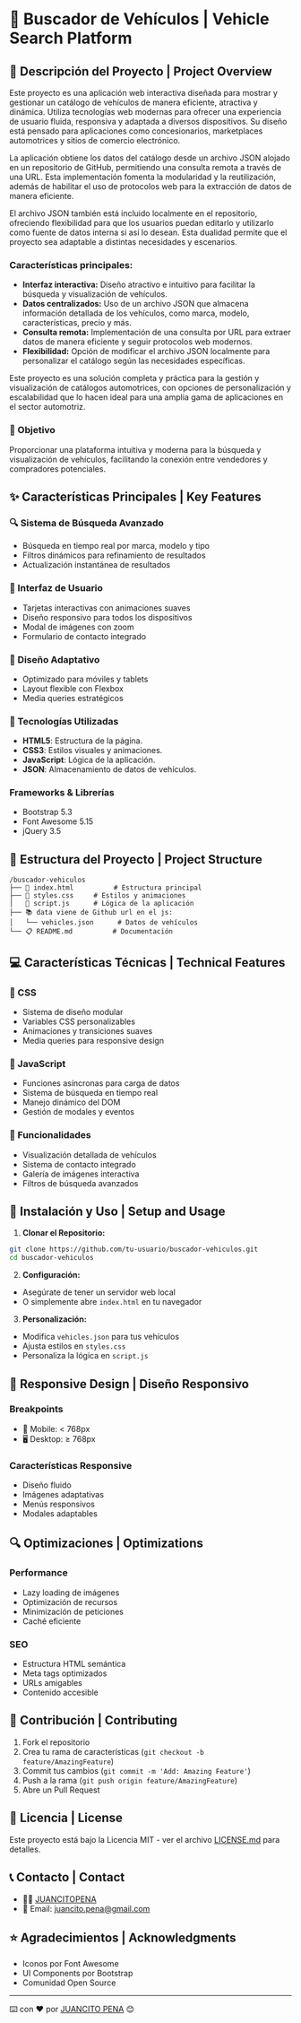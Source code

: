 
# 🚗 Buscador de Vehículos | Vehicle Search Platform

## 📝 Descripción del Proyecto | Project Overview

Este proyecto es una aplicación web interactiva diseñada para mostrar y gestionar un catálogo de vehículos de manera eficiente, atractiva y dinámica. Utiliza tecnologías web modernas para ofrecer una experiencia de usuario fluida, responsiva y adaptada a diversos dispositivos. Su diseño está pensado para aplicaciones como concesionarios, marketplaces automotrices y sitios de comercio electrónico.

La aplicación obtiene los datos del catálogo desde un archivo JSON alojado en un repositorio de GitHub, permitiendo una consulta remota a través de una URL. Esta implementación fomenta la modularidad y la reutilización, además de habilitar el uso de protocolos web para la extracción de datos de manera eficiente.

El archivo JSON también está incluido localmente en el repositorio, ofreciendo flexibilidad para que los usuarios puedan editarlo y utilizarlo como fuente de datos interna si así lo desean. Esta dualidad permite que el proyecto sea adaptable a distintas necesidades y escenarios.

### Características principales:

- **Interfaz interactiva:** Diseño atractivo e intuitivo para facilitar la búsqueda y visualización de vehículos.
- **Datos centralizados:** Uso de un archivo JSON que almacena información detallada de los vehículos, como marca, modelo, características, precio y más.
- **Consulta remota:** Implementación de una consulta por URL para extraer datos de manera eficiente y seguir protocolos web modernos.
- **Flexibilidad:** Opción de modificar el archivo JSON localmente para personalizar el catálogo según las necesidades específicas.

Este proyecto es una solución completa y práctica para la gestión y visualización de catálogos automotrices, con opciones de personalización y escalabilidad que lo hacen ideal para una amplia gama de aplicaciones en el sector automotriz.


### 🎯 Objetivo
Proporcionar una plataforma intuitiva y moderna para la búsqueda y visualización de vehículos, facilitando la conexión entre vendedores y compradores potenciales.

## ✨ Características Principales | Key Features

### 🔍 Sistema de Búsqueda Avanzado
- Búsqueda en tiempo real por marca, modelo y tipo
- Filtros dinámicos para refinamiento de resultados
- Actualización instantánea de resultados

### 🎨 Interfaz de Usuario
- Tarjetas interactivas con animaciones suaves
- Diseño responsivo para todos los dispositivos
- Modal de imágenes con zoom
- Formulario de contacto integrado

### 📱 Diseño Adaptativo
- Optimizado para móviles y tablets
- Layout flexible con Flexbox
- Media queries estratégicos

### 🚀 Tecnologías Utilizadas

- **HTML5**: Estructura de la página.
- **CSS3**: Estilos visuales y animaciones.
- **JavaScript**: Lógica de la aplicación.
- **JSON**: Almacenamiento de datos de vehículos.

### Frameworks & Librerías
- Bootstrap 5.3
- Font Awesome 5.15
- jQuery 3.5

## 📂 Estructura del Proyecto | Project Structure
```
/buscador-vehiculos
├── 📄 index.html          # Estructura principal
├── 🎨 styles.css     # Estilos y animaciones
│   📜 script.js      # Lógica de la aplicación
├── 📚 data viene de Github url en el js:
│   └── vehicles.json      # Datos de vehículos
└── 📋 README.md          # Documentación
```

## 💻 Características Técnicas | Technical Features

### 🎨 CSS
- Sistema de diseño modular
- Variables CSS personalizables
- Animaciones y transiciones suaves
- Media queries para responsive design

### 📜 JavaScript
- Funciones asíncronas para carga de datos
- Sistema de búsqueda en tiempo real
- Manejo dinámico del DOM
- Gestión de modales y eventos

### 🔧 Funcionalidades
- Visualización detallada de vehículos
- Sistema de contacto integrado
- Galería de imágenes interactiva
- Filtros de búsqueda avanzados

## 🚀 Instalación y Uso | Setup and Usage

1. **Clonar el Repositorio:**
```bash
git clone https://github.com/tu-usuario/buscador-vehiculos.git
cd buscador-vehiculos
```

2. **Configuración:**
- Asegúrate de tener un servidor web local
- O simplemente abre `index.html` en tu navegador

3. **Personalización:**
- Modifica `vehicles.json` para tus vehículos
- Ajusta estilos en `styles.css`
- Personaliza la lógica en `script.js`

## 📱 Responsive Design | Diseño Responsivo

### Breakpoints
- 📱 Mobile: < 768px
- 🖥️ Desktop: ≥ 768px

### Características Responsive
- Diseño fluido
- Imágenes adaptativas
- Menús responsivos
- Modales adaptables

## 🔍 Optimizaciones | Optimizations

### Performance
- Lazy loading de imágenes
- Optimización de recursos
- Minimización de peticiones
- Caché eficiente

### SEO
- Estructura HTML semántica
- Meta tags optimizados
- URLs amigables
- Contenido accesible

## 🤝 Contribución | Contributing

1. Fork el repositorio
2. Crea tu rama de características (`git checkout -b feature/AmazingFeature`)
3. Commit tus cambios (`git commit -m 'Add: Amazing Feature'`)
4. Push a la rama (`git push origin feature/AmazingFeature`)
5. Abre un Pull Request

## 📄 Licencia | License

Este proyecto está bajo la Licencia MIT - ver el archivo [LICENSE.md](LICENSE.md) para detalles.

## 📞 Contacto | Contact

- 👨‍💻 [JUANCITOPENA](https://github.com/JUANCITOPENA)
- 📧 Email: juancito.pena@gmail.com


## ⭐ Agradecimientos | Acknowledgments

- Iconos por Font Awesome
- UI Components por Bootstrap
- Comunidad Open Source

---
⌨️ con ❤️ por [JUANCITO PENA](https://github.com/JUANCITOPENA) 😊
